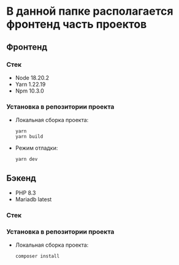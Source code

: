 # В данной папке располагается фронтенд часть проектов

## Фронтенд

### Стек

- Node 18.20.2
- Yarn 1.22.19
- Npm 10.3.0

### Установка в репозитории проекта

- Локальная сборка проекта:
  ```
  yarn
  yarn build
  ```
- Режим отладки:
  ```
  yarn dev
  ```

## Бэкенд

- PHP 8.3
- Mariadb latest

### Стек

### Установка в репозитории проекта

- Локальная сборка проекта:
  ```
  composer install
  ```